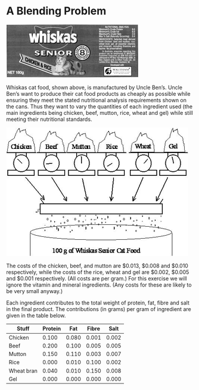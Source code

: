 # A Blending Problem

![Image of Yaktocat](assets/whiskas_label.jpg)

Whiskas cat food, shown above, is manufactured by Uncle Ben’s. Uncle Ben’s want to produce their cat food products as cheaply as possible while ensuring they meet the stated nutritional analysis requirements shown on the cans. Thus they want to vary the quantities of each ingredient used (the main ingredients being chicken, beef, mutton, rice, wheat and gel) while still meeting their nutritional standards.

![Image of Yaktocat](assets/whiskas_blend.jpg)

The costs of the chicken, beef, and mutton are $0.013, $0.008 and $0.010 respectively, while the costs of the rice, wheat and gel are $0.002, $0.005 and $0.001 respectively. (All costs are per gram.) For this exercise we will ignore the vitamin and mineral ingredients. (Any costs for these are likely to be very small anyway.)

Each ingredient contributes to the total weight of protein, fat, fibre and salt in the final product. The contributions (in grams) per gram of ingredient are given in the table below.

Stuff | Protein | Fat | Fibre | Salt
----- | ------- | --- | ----- | ----
Chicken | 0.100  | 0.080  | 0.001  | 0.002
Beef | 0.200 | 0.100 | 0.005  | 0.005
Mutton | 0.150 | 0.110 | 0.003 | 0.007
Rice | 0.000 | 0.010 | 0.100 | 0.002
Wheat bran | 0.040 | 0.010 | 0.150 | 0.008
Gel | 0.000 | 0.000 | 0.000 | 0.000